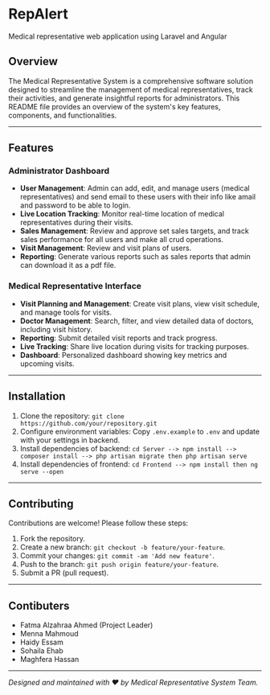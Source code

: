 # RepAlert
Medical representative web application using Laravel and Angular  

## Overview
The Medical Representative System is a comprehensive software solution designed to streamline the management of medical representatives, track their activities, and generate insightful reports for administrators. This README file provides an overview of the system's key features, components, and functionalities.

---

## Features

### Administrator Dashboard
- **User Management**: Admin can add, edit, and manage users (medical representatives) and send email to these users with their info like amail and password to be able to login.
- **Live Location Tracking**: Monitor real-time location of medical representatives during their visits.
- **Sales Management**: Review and approve set sales targets, and track sales performance for all users and make all crud operations.
- **Visit Management**: Review and visit plans of users.
- **Reporting**: Generate various reports such as sales reports that admin can download it as a pdf file.


### Medical Representative Interface
- **Visit Planning and Management**: Create visit plans, view visit schedule, and manage tools for visits.
- **Doctor Management**: Search, filter, and view detailed data of doctors, including visit history.
- **Reporting**: Submit detailed visit reports and track progress.
- **Live Tracking**: Share live location during visits for tracking purposes.
- **Dashboard**: Personalized dashboard showing key metrics and upcoming visits.

---

## Installation
1. Clone the repository: `git clone https://github.com/your/repository.git`
2. Configure environment variables: Copy `.env.example` to `.env` and update with your settings in backend.
3. Install dependencies of backend: `cd Server --> npm install --> composer install --> php artisan migrate then php artisan serve`
4. Install dependencies of frontend: `cd Frontend --> npm install then ng serve --open`


---

## Contributing
Contributions are welcome! Please follow these steps:
1. Fork the repository.
2. Create a new branch: `git checkout -b feature/your-feature`.
3. Commit your changes: `git commit -am 'Add new feature'`.
4. Push to the branch: `git push origin feature/your-feature`.
5. Submit a PR (pull request).

---

## Contibuters
- Fatma Alzahraa Ahmed (Project Leader)
- Menna Mahmoud 
- Haidy Essam
- Sohaila Ehab
- Maghfera Hassan


---

*Designed and maintained with ❤️ by Medical Representative System Team.*


